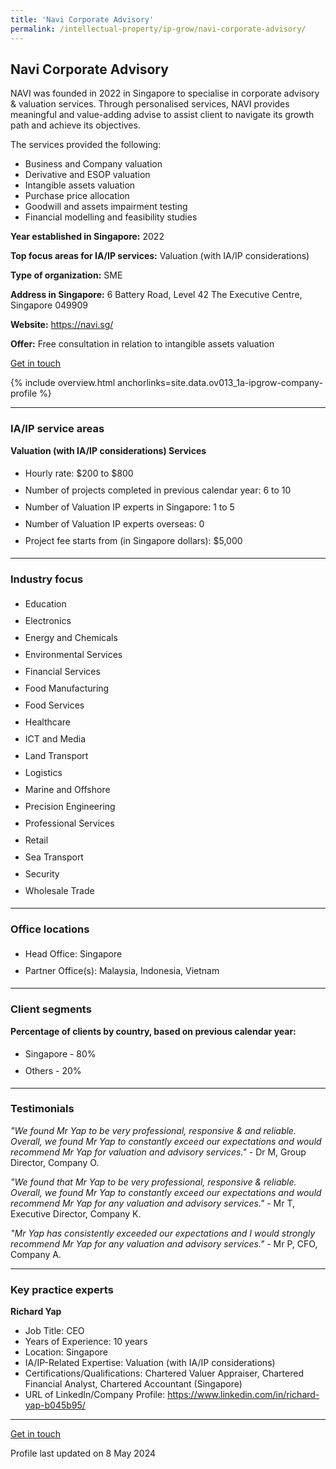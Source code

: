 ```yaml
---
title: 'Navi Corporate Advisory'
permalink: /intellectual-property/ip-grow/navi-corporate-advisory/
---
```


## Navi Corporate Advisory

NAVI was founded in 2022 in Singapore to specialise in corporate advisory & valuation services. Through personalised services, NAVI provides meaningful and value-adding advise to assist client to navigate its growth path and achieve its objectives.  

The services provided the following:
- Business and Company valuation
- Derivative and ESOP valuation
- Intangible assets valuation
- Purchase price allocation
- Goodwill and assets impairment testing
- Financial modelling and feasibility studies

<b>Year established in Singapore:</b> 2022

<b>Top focus areas for IA/IP services:</b> Valuation (with IA/IP considerations)

<b>Type of organization:</b> SME

<b>Address in Singapore:</b> 6 Battery Road, Level 42 The Executive Centre, Singapore 049909

<b>Website:</b> <a href='https://navi.sg/'>https://navi.sg/</a>

<b>Offer:</b> Free consultation in relation to intangible assets valuation

<a class='btn' href='https://form.gov.sg/67cfc985dd496a3035e2af9a' target='_blank' rel='noopener'>Get in touch</a>

{% include overview.html anchorlinks=site.data.ov013_1a-ipgrow-company-profile %}

---
<a name='ip-related-service-areas'></a>
### IA/IP service areas

**Valuation (with IA/IP considerations) Services**

<ul>
<li style='line-height: 27px; margin: 0px 0px !important'>Hourly rate:  $200 to $800</li>
<li style='line-height: 27px; margin: 0px 0px !important'>Number of projects completed in previous calendar year: 6 to 10</li>
<li style='line-height: 27px; margin: 0px 0px !important'>Number of Valuation IP experts in Singapore: 1 to 5</li>
<li style='line-height: 27px; margin: 0px 0px !important'>Number of Valuation IP experts overseas: 0</li>
<li style='line-height: 27px; margin: 0px 0px !important'>Project fee starts from (in Singapore dollars):  $5,000</li>
</ul>

---
<a name='industry-focus'></a>
### Industry focus

<ul><li style='line-height: 27px; margin: 0px 0px !important'> Education</li><li style='line-height: 27px; margin: 0px 0px !important'>Electronics </li><li style='line-height: 27px; margin: 0px 0px !important'>Energy and Chemicals </li><li style='line-height: 27px; margin: 0px 0px !important'>Environmental Services </li><li style='line-height: 27px; margin: 0px 0px !important'>Financial Services</li><li style='line-height: 27px; margin: 0px 0px !important'>Food Manufacturing </li><li style='line-height: 27px; margin: 0px 0px !important'>Food Services</li><li style='line-height: 27px; margin: 0px 0px !important'>Healthcare </li><li style='line-height: 27px; margin: 0px 0px !important'>ICT and Media </li><li style='line-height: 27px; margin: 0px 0px !important'>Land Transport</li><li style='line-height: 27px; margin: 0px 0px !important'>Logistics</li><li style='line-height: 27px; margin: 0px 0px !important'>Marine and Offshore </li><li style='line-height: 27px; margin: 0px 0px !important'>Precision Engineering</li><li style='line-height: 27px; margin: 0px 0px !important'>Professional Services </li><li style='line-height: 27px; margin: 0px 0px !important'>Retail</li><li style='line-height: 27px; margin: 0px 0px !important'>Sea Transport </li><li style='line-height: 27px; margin: 0px 0px !important'>Security</li><li style='line-height: 27px; margin: 0px 0px !important'>Wholesale Trade</li></ul>

---
<a name='office-locations'></a>
### Office locations

<ul><li style='line-height: 27px; margin: 0px 0px !important'> Head Office: Singapore</li><li style='line-height: 27px; margin: 0px 0px !important'>Partner Office(s): Malaysia, Indonesia, Vietnam</li></ul>

---
<a name='client-segments'></a>
### Client segments

**Percentage of clients by country, based on previous calendar year:**

<ul><li style='line-height: 27px; margin: 0px 0px !important'> Singapore - 80%</li><li style='line-height: 27px; margin: 0px 0px !important'>Others - 20%</li></ul>

---
<a name='testimonials'></a>
### Testimonials

*"We found Mr Yap to be very professional, responsive & and reliable. Overall, we found Mr Yap to constantly exceed our expectations and would recommend Mr Yap for valuation and advisory services."* - Dr M, Group Director, Company O.

*"We found that Mr Yap to be very professional, responsive & reliable. Overall, we found Mr Yap to constantly exceed our expectations and would recommend Mr Yap for any valuation and advisory services."* - Mr T, Executive Director, Company K.

*"Mr Yap has consistently exceeded our expectations and I would strongly recommend Mr Yap for any valuation and advisory services."* - Mr P, CFO, Company A.



---
<a name='key-practice-experts'></a>
### Key practice experts

**Richard Yap**

- Job Title: CEO
- Years of Experience: 10 years
- Location: Singapore
- IA/IP-Related Expertise: Valuation (with IA/IP considerations)
- Certifications/Qualifications: Chartered Valuer Appraiser, Chartered Financial Analyst, Chartered Accountant (Singapore)
- URL of LinkedIn/Company Profile: <a href="https://www.linkedin.com/in/richard-yap-b045b95/" target="_blank" rel="noopener">https://www.linkedin.com/in/richard-yap-b045b95/</a>

---
<p>
<a class='btn' href='https://form.gov.sg/67cfc985dd496a3035e2af9a' target='_blank' rel='noopener'>Get in touch</a>
</p>
Profile last updated on 8 May 2024
